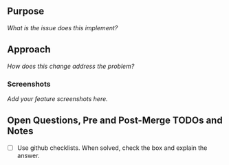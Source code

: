 ## Purpose

_What is the issue does this implement?_

## Approach

_How does this change address the problem?_

### Screenshots

_Add your feature screenshots here._

## Open Questions, Pre and Post-Merge TODOs and Notes

- [ ] Use github checklists. When solved, check the box and explain the answer.
